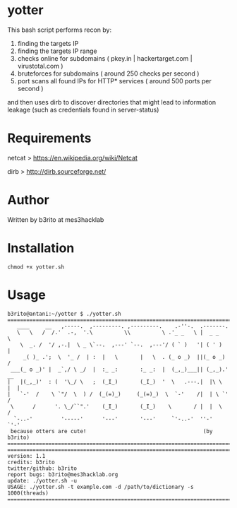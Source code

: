 # yotter
This bash script performs recon by:
1) finding the targets IP
2) finding the targets IP range
3) checks online for subdomains ( pkey.in | hackertarget.com | virustotal.com )
4) bruteforces for subdomains ( around 250 checks per second )
5) port scans all found IPs for HTTP* services ( around 500 ports per second )

and then uses dirb to discover directories that might lead to information leakage (such as credentials found in server-status)

# Requirements
netcat > https://en.wikipedia.org/wiki/Netcat

dirb > http://dirb.sourceforge.net/

# Author
Written by b3rito at mes3hacklab

# Installation
    chmod +x yotter.sh

# Usage
    b3rito@antani:~/yotter $ ./yotter.sh 
    ==========================================================================
       ____     __   ,-----.  ,---------. ,---------.    .-''-.  .-------.     
       \   \   /  /.'  .-,  '.\          \\          \ .'_ _   \ |  _ _   \    
        \  _. /  '/ ,-.|  \ _ \`--.  ,---' `--.  ,---'/ ( ` )   '| ( ' )  |    
         _( )_ .';  \  '_ /  | :  |   \       |   \  . (_ o _)  ||(_ o _) /    
     ___(_ o _)' |  _`,/ \ _/  |  :_ _:       :_ _:  |  (_,_)___|| (_,_).' __  
    |   |(_,_)'  : (  '\_/ \   ;  (_I_)       (_I_)  '  \   .---.|  |\ \  |  | 
    |   `-'  /    \ `"/  \  ) /  (_(=)_)     (_(=)_)  \  `-'    /|  | \ `'   / 
     \      /      '. \_/``".'    (_I_)       (_I_)    \       / |  |  \    /  
      `-..-'         '-----'      '---'       '---'     `'-..-'  ''-'   `'-'    
     because otters are cute!                                     (by b3rito)                  
    ==========================================================================
    ==========================================================================
    version: 1.1
    credits: b3rito
    twitter/github: b3rito
    report bugs: b3rito@mes3hacklab.org
    update: ./yotter.sh -u
    USAGE: ./yotter.sh -t example.com -d /path/to/dictionary -s 1000(threads)
    ==========================================================================
